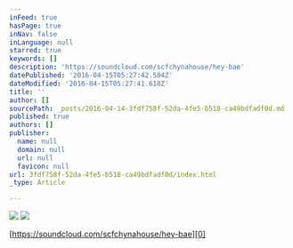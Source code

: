```yaml
---
inFeed: true
hasPage: true
inNav: false
inLanguage: null
starred: true
keywords: []
description: 'https://soundcloud.com/scfchynahouse/hey-bae'
datePublished: '2016-04-15T05:27:42.504Z'
dateModified: '2016-04-15T05:27:41.618Z'
title: ''
author: []
sourcePath: _posts/2016-04-14-3fdf758f-52da-4fe5-b518-ca49bdfadf0d.md
published: true
authors: []
publisher:
  name: null
  domain: null
  url: null
  favicon: null
url: 3fdf758f-52da-4fe5-b518-ca49bdfadf0d/index.html
_type: Article

---
```

![](https://the-grid-user-content.s3-us-west-2.amazonaws.com/519fd263-f440-4edc-af02-6de81fecef03.jpg)
![](https://the-grid-user-content.s3-us-west-2.amazonaws.com/4303b544-4d12-4580-be5b-70d3e09b20cd.png)

[https://soundcloud.com/scfchynahouse/hey-bae][0]

[0]: https://soundcloud.com/scfchynahouse/hey-bae